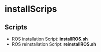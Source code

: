 # installScrips
## Scripts
* ROS installation Script: <b>installROS.sh</b>
* ROS reinstallation Script: <b>reinstallROS.sh</b>
